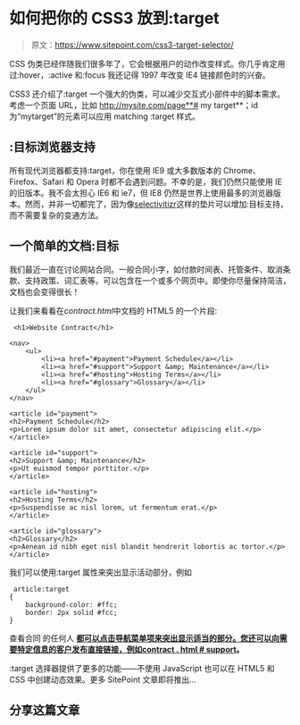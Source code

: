 # 如何把你的 CSS3 放到:target

> 原文：<https://www.sitepoint.com/css3-target-selector/>

CSS 伪类已经伴随我们很多年了，它会根据用户的动作改变样式。你几乎肯定用过:hover，:active 和:focus 我还记得 1997 年改变 IE4 链接颜色时的兴奋。

CSS3 还介绍了:target 一个强大的伪类，可以减少交互式小部件中的脚本需求。考虑一个页面 URL，比如 http://mysite.com/page**# my target**；id 为“mytarget”的元素可以应用 matching :target 样式。

## :目标浏览器支持

所有现代浏览器都支持:target，你在使用 IE9 或大多数版本的 Chrome、Firefox、Safari 和 Opera 时都不会遇到问题。不幸的是，我们仍然只能使用 IE 的旧版本。我不会太担心 IE6 和 ie7，但 IE8 仍然是世界上使用最多的浏览器版本。然而，并非一切都完了，因为像[selectivitizr](http://selectivizr.com/)这样的垫片可以增加:目标支持，而不需要复杂的变通方法。

## 一个简单的文档:目标

我们最近一直在讨论网站合同。一般合同小字，如付款时间表、托管条件、取消条款、支持政策、词汇表等。可以包含在一个或多个网页中。即使你尽量保持简洁，文档也会变得很长！

让我们来看看在*contract.html*中文档的 HTML5 的一个片段:

```
 <h1>Website Contract</h1>

<nav>
	<ul>
		<li><a href="#payment">Payment Schedule</a></li>
		<li><a href="#support">Support &amp; Maintenance</a></li>
		<li><a href="#hosting">Hosting Terms</a></li>
		<li><a href="#glossary">Glossary</a></li>
	</ul>
</nav>

<article id="payment">
<h2>Payment Schedule</h2>
<p>Lorem ipsum dolor sit amet, consectetur adipiscing elit.</p>
</article>

<article id="support">
<h2>Support &amp; Maintenance</h2>
<p>Ut euismod tempor porttitor.</p>
</article>

<article id="hosting">
<h2>Hosting Terms</h2>
<p>Suspendisse ac nisl lorem, ut fermentum erat.</p>
</article>

<article id="glossary">
<h2>Glossary</h2>
<p>Aenean id nibh eget nisl blandit hendrerit lobortis ac tortor.</p>
</article> 
```

我们可以使用:target 属性来突出显示活动部分，例如

```
 article:target
{
	background-color: #ffc;
	border: 2px solid #fcc;
} 
```

查看合同 的任何人 [**都可以点击导航菜单项来突出显示适当的部分。您还可以向需要特定信息的客户发布直接链接，例如**](https://blogs.sitepointstatic.com/examples/tech/css3-target/document.html)**[**contract . html # support**](https://blogs.sitepointstatic.com/examples/tech/css3-target/document.html#support)。**

:target 选择器提供了更多的功能——不使用 JavaScript 也可以在 HTML5 和 CSS 中创建动态效果。更多 SitePoint 文章即将推出…

## 分享这篇文章